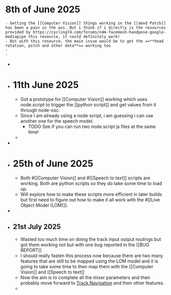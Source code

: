 # 8th of June 2025
	- Getting the [[Computer Vision]] things working in the [[amxd Patch]] has been a pain in the ass. But i think if i directly is the resources provided by https://cycling74.com/forums/n4m-facemesh-handpose-google-mediapipe this resource, it could definitely work!
	- But with this resource, the main issue would be to get the ==**head rotation, pitch and other data**== working too
	-
	-
-
- # 11th June 2025
	- Got a prototype for [[Computer Vision]] working which uses node.script to trigger the [[python script]] and get values from it through node-osc.
	- Since I am already using a node script, i am guessing i can use another one for the speech model.
		- TODO See if you can run two node.script js files at the same time!
	-
-
- # 25th of June 2025
	- Both #[[Computer Vision]] and #[[Speech to text]] scripts are working. Both are python scripts so they do take some time to load up.
	- Will explore how to make these scripts more efficient in later builds but first need to figure out how to make it all work with the #[[Live Object Model (LOM)]].
-
- ## 21st July 2025
	- Wasted too much time on doing the track input output routings but got them working not but with one bug reported in the [[BUG REPORT]]
	- I should really fasten this process now because there are two many features that are still to be mapped using the LOM model and it is going to take some time to then map them with the [[Computer Vision]] and [[Speech to text]]
	- Now the aim is to complete all the mixer parameters and then probably move forward to <u>Track Navigation</u> and then other features.
	-